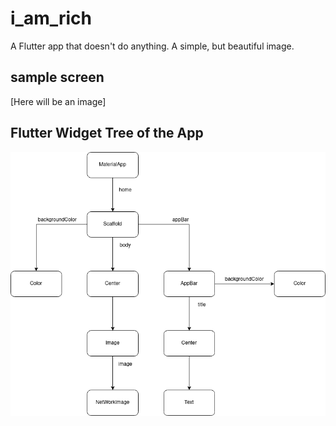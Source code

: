 # i_am_rich

A Flutter app that doesn't do anything. A simple, but beautiful image.

## sample screen
[Here will be an image]

## Flutter Widget Tree of the App
![I am Rich - Widget Tree](widget_tree.png)